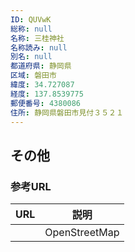 ```yaml
---
ID: QUVwK
総称: null
名称: 三桂神社
名称読み: null
別名: null
都道府県: 静岡県
区域: 磐田市
緯度: 34.727087
経度: 137.8539775
郵便番号: 4380086
住所: 静岡県磐田市見付３５２１
---
```


## その他

### 参考URL

| URL | 説明          |
| --- | ------------- |
|     | OpenStreetMap |
